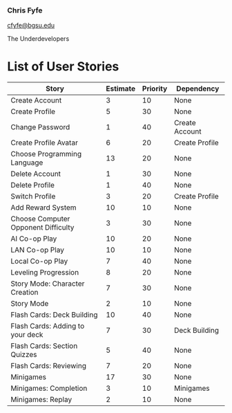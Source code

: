 ### Chris Fyfe
cfyfe@bgsu.edu 

The Underdevelopers

# List of User Stories

| Story | Estimate | Priority | Dependency |
|-------|----------|----------|------------|
| Create Account | 3 | 10 | None |
| Create Profile | 5 | 30 | None |
| Change Password | 1 | 40 | Create Account |
| Create Profile Avatar | 6 | 20 | Create Profile |
| Choose Programming Language | 13 | 20 | None |
| Delete Account | 1 | 30 | None |
| Delete Profile | 1 | 40 | None |
| Switch Profile | 3 | 20 | Create Profile |
| Add Reward System | 10 | 10 | None |
| Choose Computer Opponent Difficulty | 3 | 30 | None |
| AI Co-op Play | 10 | 20 | None |
| LAN Co-op Play| 10 | 10 | None |
| Local Co-op Play | 7 | 40 | None |
| Leveling Progression | 8 | 20 | None |
| Story Mode: Character Creation | 7 | 30 | None |
| Story Mode | 2 | 10 | None |
| Flash Cards: Deck Building | 10 | 40 | None |
| Flash Cards: Adding to your deck | 7 | 30 | Deck Building |
| Flash Cards: Section Quizzes | 5 | 40 | None |
| Flash Cards: Reviewing | 7 | 20 | None |
| Minigames | 17 | 30 | None |
| Minigames: Completion | 3 | 10 | Minigames|
| Minigames: Replay | 2 | 10 | None
